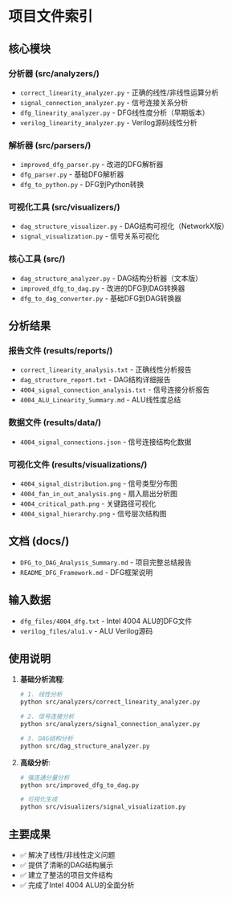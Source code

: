# 项目文件索引

## 核心模块

### 分析器 (src/analyzers/)
- `correct_linearity_analyzer.py` - 正确的线性/非线性运算分析
- `signal_connection_analyzer.py` - 信号连接关系分析  
- `dfg_linearity_analyzer.py` - DFG线性度分析（早期版本）
- `verilog_linearity_analyzer.py` - Verilog源码线性分析

### 解析器 (src/parsers/)
- `improved_dfg_parser.py` - 改进的DFG解析器
- `dfg_parser.py` - 基础DFG解析器
- `dfg_to_python.py` - DFG到Python转换

### 可视化工具 (src/visualizers/)
- `dag_structure_visualizer.py` - DAG结构可视化（NetworkX版）
- `signal_visualization.py` - 信号关系可视化

### 核心工具 (src/)
- `dag_structure_analyzer.py` - DAG结构分析器（文本版）
- `improved_dfg_to_dag.py` - 改进的DFG到DAG转换器
- `dfg_to_dag_converter.py` - 基础DFG到DAG转换器

## 分析结果

### 报告文件 (results/reports/)
- `correct_linearity_analysis.txt` - 正确线性分析报告
- `dag_structure_report.txt` - DAG结构详细报告
- `4004_signal_connection_analysis.txt` - 信号连接分析报告
- `4004_ALU_Linearity_Summary.md` - ALU线性度总结

### 数据文件 (results/data/)
- `4004_signal_connections.json` - 信号连接结构化数据

### 可视化文件 (results/visualizations/)
- `4004_signal_distribution.png` - 信号类型分布图
- `4004_fan_in_out_analysis.png` - 扇入扇出分析图
- `4004_critical_path.png` - 关键路径可视化
- `4004_signal_hierarchy.png` - 信号层次结构图

## 文档 (docs/)
- `DFG_to_DAG_Analysis_Summary.md` - 项目完整总结报告
- `README_DFG_Framework.md` - DFG框架说明

## 输入数据
- `dfg_files/4004_dfg.txt` - Intel 4004 ALU的DFG文件
- `verilog_files/alu1.v` - ALU Verilog源码

## 使用说明

1. **基础分析流程**:
   ```bash
   # 1. 线性分析
   python src/analyzers/correct_linearity_analyzer.py
   
   # 2. 信号连接分析  
   python src/analyzers/signal_connection_analyzer.py
   
   # 3. DAG结构分析
   python src/dag_structure_analyzer.py
   ```

2. **高级分析**:
   ```bash
   # 强连通分量分析
   python src/improved_dfg_to_dag.py
   
   # 可视化生成
   python src/visualizers/signal_visualization.py
   ```

## 主要成果

- ✅ 解决了线性/非线性定义问题
- ✅ 提供了清晰的DAG结构展示
- ✅ 建立了整洁的项目文件结构
- ✅ 完成了Intel 4004 ALU的全面分析
